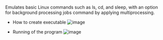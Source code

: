 Emulates basic Linux commands such as ls, cd, and sleep, with an option for background processing jobs command by applying multiprocessing. 

- How to create executable
![image](https://github.com/user-attachments/assets/66f53e10-20a4-4baa-9123-75a3ec2faea7)

- Running of the program
![image](https://github.com/user-attachments/assets/46d262e2-0e7e-4fa8-aa33-3f1e8346b347)
